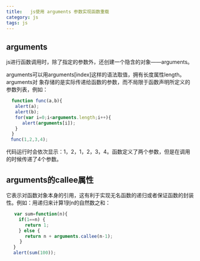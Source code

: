 ```yaml
---
title:   js使用 arguments 参数实现函数重载
category: js
tags: js
---
```


arguments
--
js进行函数调用时，除了指定的参数外，还创建一个隐含的对象——arguments。
<!--more-->

arguments可以用arguments[index]这样的语法取值，拥有长度属性length。arguments对
象存储的是实际传递给函数的参数，而不局限于函数声明所定义的参数列表，例如：
```js
  function func(a,b){
　　alert(a);
　　alert(b);
　　for(var i=0;i<arguments.length;i++){
      alert(arguments[i]);
　　}
  }
　func(1,2,3,4);
```
代码运行时会依次显示：1，2，1，2，3，4。函数定义了两个参数，但是在调用的时候传递了4个参数。

arguments的callee属性
--
它表示对函数对象本身的引用，这有利于实现无名函数的递归或者保证函数的封装性。例如：用递归来计算1到n的自然数之和：
```js
   var sum=function(n){
　   if(1==n) {
       return 1;
　   } else {
       return n + arguments.callee(n-1);
     }
　 }
　 alert(sum(100));
```